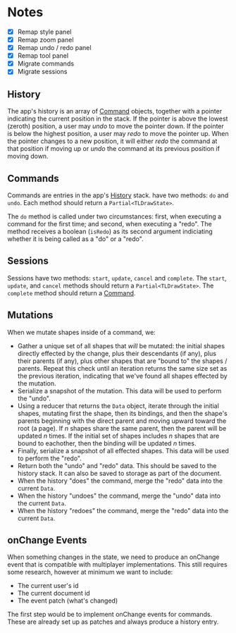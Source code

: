 # Notes

- [x] Remap style panel
- [x] Remap zoom panel
- [x] Remap undo / redo panel
- [x] Remap tool panel
- [x] Migrate commands
- [x] Migrate sessions

## History

The app's history is an array of [Command](#command) objects, together with a pointer indicating the current position in the stack. If the pointer is above the lowest (zeroth) position, a user may _undo_ to move the pointer down. If the pointer is below the highest position, a user may _redo_ to move the pointer up. When the pointer changes to a new position, it will either _redo_ the command at that position if moving up or _undo_ the command at its previous position if moving down.

## Commands

Commands are entries in the app's [History](#history) stack. have two methods: `do` and `undo`. Each method should return a `Partial<TLDrawState>`.

The `do` method is called under two circumstances: first, when executing a command for the first time; and second, when executing a "redo". The method receives a boolean (`isRedo`) as its second argument indiciating whether it is being called as a "do" or a "redo".

## Sessions

Sessions have two methods: `start`, `update`, `cancel` and `complete`. The `start`, `update`, and `cancel` methods should return a `Partial<TLDrawState>`. The `complete` method should return a [Command](#commands).

## Mutations

When we mutate shapes inside of a command, we:

- Gather a unique set of all shapes that _will_ be mutated: the initial shapes directly effected by the change, plus their descendants (if any), plus their parents (if any), plus other shapes that are "bound to" the shapes / parents. Repeat this check until an iteration returns the same size set as the previous iteration, indicating that we've found all shapes effected by the mutation.
- Serialize a snapshot of the mutation. This data will be used to perform the "undo".
- Using a reducer that returns the `Data` object, iterate through the initial shapes, mutating first the shape, then its bindings, and then the shape's parents beginning with the direct parent and moving upward toward the root (a page). If _n_ shapes share the same parent, then the parent will be updated _n_ times. If the initial set of shapes includes _n_ shapes that are bound to eachother, then the binding will be updated _n_ times.
- Finally, serialize a snapshot of all effected shapes. This data will be used to perform the "redo".
- Return both the "undo" and "redo" data. This should be saved to the history stack. It can also be saved to storage as part of the document.
- When the history "does" the command, merge the "redo" data into the current `Data`.
- When the history "undoes" the command, merge the "undo" data into the current `Data`.
- When the history "redoes" the command, merge the "redo" data into the current `Data`.

## onChange Events

When something changes in the state, we need to produce an onChange event that is compatible with multiplayer implementations. This still requires some research, however at minimum we want to include:

- The current user's id
- The current document id
- The event patch (what's changed)

The first step would be to implement onChange events for commands. These are already set up as patches and always produce a history entry.
